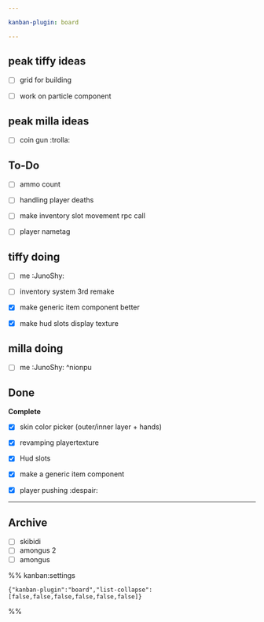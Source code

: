 ```yaml
---

kanban-plugin: board

---
```


## peak tiffy ideas

- [ ] grid for building
- [ ] work on particle component


## peak milla ideas

- [ ] coin gun :trolla:


## To-Do

- [ ] ammo count
- [ ] handling player deaths
- [ ] make inventory slot movement rpc call
- [ ] player nametag


## tiffy doing

- [ ] me :JunoShy:
- [ ] inventory system 3rd remake
- [x] make generic item component better
- [x] make hud slots display texture


## milla doing

- [ ] me :JunoShy: ^nionpu


## Done

**Complete**
- [x] skin color picker (outer/inner layer + hands)
- [x] revamping playertexture
- [x] Hud slots
- [x] make a generic item component
- [x] player pushing :despair:


***

## Archive

- [ ] skibidi
- [ ] amongus 2
- [ ] amongus

%% kanban:settings
```
{"kanban-plugin":"board","list-collapse":[false,false,false,false,false,false]}
```
%%